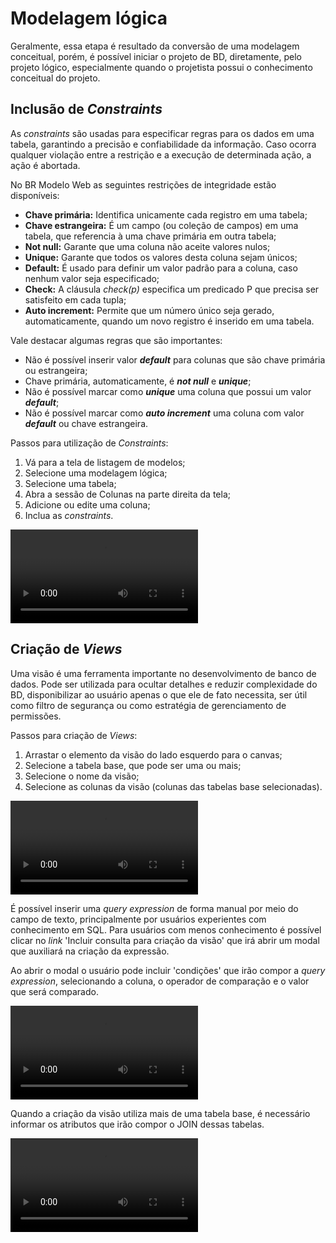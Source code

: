 # Modelagem lógica

Geralmente, essa etapa é resultado da conversão de uma modelagem conceitual, porém, é possível iniciar o projeto de BD, diretamente, pelo projeto lógico, especialmente quando o projetista possui o conhecimento conceitual do projeto.

## Inclusão de _Constraints_

As _constraints_ são usadas para especificar regras para os dados em uma tabela, garantindo a precisão e confiabilidade da informação. Caso ocorra qualquer violação entre a restrição e a execução de determinada ação, a ação é abortada.

No BR Modelo Web as seguintes restrições de integridade estão disponíveis:

- **Chave primária:** Identifica unicamente cada registro em uma tabela;
- **Chave estrangeira:** É um campo (ou coleção de campos) em uma tabela, que referencia à uma chave primária em outra tabela;
- **Not null:** Garante que uma coluna não aceite valores nulos;
- **Unique:** Garante que todos os valores desta coluna sejam únicos;
- **Default:** É usado para definir um valor padrão para a coluna, caso nenhum valor seja especificado;
- **Check:** A cláusula _check(p)_ especifica um predicado P que precisa ser satisfeito em cada tupla;
- **Auto increment:** Permite que um número único seja gerado, automaticamente, quando um novo registro é inserido em uma tabela.

Vale destacar algumas regras que são importantes:

- Não é possível inserir valor **_default_** para colunas que são chave primária ou estrangeira;
- Chave primária, automaticamente, é **_not null_** e **_unique_**;
- Não é possível marcar como **_unique_** uma coluna que possui um valor **_default_**;
- Não é possível marcar como **_auto increment_** uma coluna com valor **_default_** ou chave estrangeira.

Passos para utilização de _Constraints_:

1. Vá para a tela de listagem de modelos;
1. Selecione uma modelagem lógica;
1. Selecione uma tabela;
1. Abra a sessão de Colunas na parte direita da tela;
1. Adicione ou edite uma coluna;
1. Inclua as _constraints_.

<video class="video-player" controls>
	<source src="logical-model/assets/constraints.mp4" type="video/mp4">
	Desculpe, seu navegador não suporta esse formato de vídeo.
</video>

## Criação de _Views_

Uma visão é uma ferramenta importante no desenvolvimento de banco de dados. Pode ser utilizada para ocultar detalhes e reduzir complexidade do BD, disponibilizar ao usuário apenas o que ele de fato necessita, ser útil como filtro de segurança ou como estratégia de gerenciamento de permissões.

Passos para criação de _Views_:

1. Arrastar o elemento da visão do lado esquerdo para o canvas;
1. Selecione a tabela base, que pode ser uma ou mais;
1. Selecione o nome da visão;
1. Selecione as colunas da visão (colunas das tabelas base selecionadas).

<video class="video-player" controls>
	<source src="logical-model/assets/views.mp4" type="video/mp4">
	Desculpe, seu navegador não suporta esse formato de vídeo.
</video>

É possível inserir uma _query expression_ de forma manual por meio do campo de texto, principalmente por usuários experientes com conhecimento em SQL. Para usuários com menos conhecimento é possível clicar no _link_ 'Incluir consulta para criação da visão' que irá abrir um modal que auxiliará na criação da expressão.

Ao abrir o modal o usuário pode incluir 'condições' que irão compor a _query expression_, selecionando a coluna, o operador de comparação e o valor que será comparado.

<video class="video-player" controls>
	<source src="logical-model/assets/view-query-expression.mp4" type="video/mp4">
	Desculpe, seu navegador não suporta esse formato de vídeo.
</video>

Quando a criação da visão utiliza mais de uma tabela base, é necessário informar os atributos que irão compor o JOIN dessas tabelas.

<video class="video-player" controls>
	<source src="logical-model/assets/joins.mp4" type="video/mp4">
	Desculpe, seu navegador não suporta esse formato de vídeo.
</video>